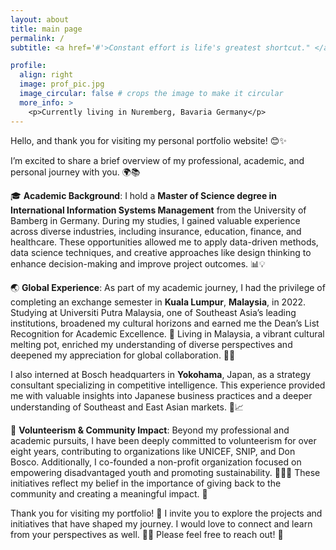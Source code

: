 ```yaml
---
layout: about
title: main page
permalink: /
subtitle: <a href='#'>Constant effort is life's greatest shortcut." </a>. Coach Kamogawa

profile:
  align: right
  image: prof_pic.jpg
  image_circular: false # crops the image to make it circular
  more_info: >
    <p>Currently living in Nuremberg, Bavaria Germany</p>
---
```


Hello, and thank you for visiting my personal portfolio website! 😊✨

I’m excited to share a brief overview of my professional, academic, and personal journey with you. 🌍📚

🎓 **Academic Background**:
I hold a **Master of Science degree in International Information Systems Management** from the University of Bamberg in Germany. During my studies, I gained valuable experience across diverse industries, including insurance, education, finance, and healthcare. These opportunities allowed me to apply data-driven methods, data science techniques, and creative approaches like design thinking to enhance decision-making and improve project outcomes. 📊💡

🌏 **Global Experience**:
As part of my academic journey, I had the privilege of completing an exchange semester in **Kuala Lumpur**, **Malaysia**, in 2022. Studying at Universiti Putra Malaysia, one of Southeast Asia’s leading institutions, broadened my cultural horizons and earned me the Dean’s List Recognition for Academic Excellence. 🏅 Living in Malaysia, a vibrant cultural melting pot, enriched my understanding of diverse perspectives and deepened my appreciation for global collaboration. 🤝✨

I also interned at Bosch headquarters in **Yokohama**, Japan, as a strategy consultant specializing in competitive intelligence. This experience provided me with valuable insights into Japanese business practices and a deeper understanding of Southeast and East Asian markets. 🗾📈

💖 **Volunteerism & Community Impact**:
Beyond my professional and academic pursuits, I have been deeply committed to volunteerism for over eight years, contributing to organizations like UNICEF, SNIP, and Don Bosco. Additionally, I co-founded a non-profit organization focused on empowering disadvantaged youth and promoting sustainability. 🌱👩‍🎓 These initiatives reflect my belief in the importance of giving back to the community and creating a meaningful impact. 🌟

Thank you for visiting my portfolio! 🙏 I invite you to explore the projects and initiatives that have shaped my journey. I would love to connect and learn from your perspectives as well. 💬📧 Please feel free to reach out! 🚀
